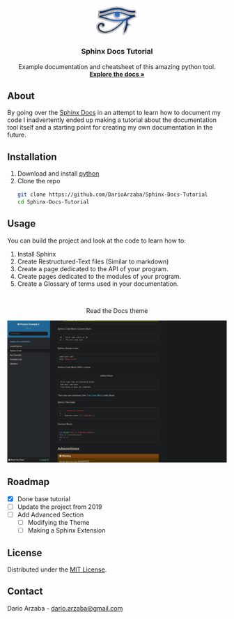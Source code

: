 <br />
<div align="center">
	<a href="Repo Link">
		<img src="sphinxLogo.png" alt="Logo" width="100">
	</a>
	<h3 align="center">Sphinx Docs Tutorial</h3>
	<p align="center">
    	Example documentation and cheatsheet of this amazing python tool.
    	<br />
    	<a href="https://github.com/othneildrew/Best-README-Template"><strong>Explore the docs »</strong></a>
    	<br />
  	</p>
</div>


## About

By going over the [Sphinx Docs](https://www.sphinx-doc.org/en/master/) in an attempt to learn how to document my code I inadvertently ended up making a tutorial about the documentation tool itself and a starting point for creating my own documentation in the future.

## Installation

1. Download and install [python](https://www.python.org/downloads/)
2. Clone the repo
	```sh
	git clone https://github.com/DarioArzaba/Sphinx-Docs-Tutorial
	cd Sphinx-Docs-Tutorial
	```

## Usage

You can build the project and look at the code to learn how to:

1. Install Sphinx
2. Create Restructured-Text files (Similar to markdown)
3. Create a page dedicated to the API of your program.
1. Create pages dedicated to the modules of your program.
1. Create a Glossary of terms used in your documentation.

</br>
<div align="center"> <p> Read the Docs theme </p> </div>
<img src="Sphinx1.png">

## Roadmap

- [x] Done base tutorial
- [ ] Update the project from 2019
- [ ] Add Advanced Section
    - [ ] Modifying the Theme
    - [ ] Making a Sphinx Extension

## License

Distributed under the [MIT License](https://mit-license.org/).

## Contact

Dario Arzaba - dario.arzaba@gmail.com